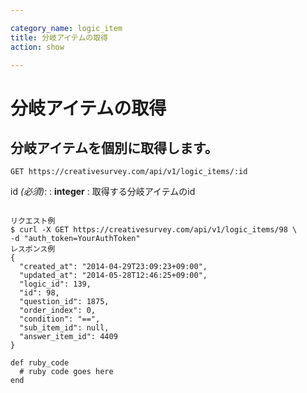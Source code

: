 ```yaml
---

category_name: logic_item
title: 分岐アイテムの取得
action: show

---
```


# 分岐アイテムの取得

## 分岐アイテムを個別に取得します。

`GET https://creativesurvey.com/api/v1/logic_items/:id`

id _(必須)_:
: __integer__
: 取得する分岐アイテムのid

~~~

リクエスト例
$ curl -X GET https://creativesurvey.com/api/v1/logic_items/98 \
-d "auth_token=YourAuthToken"
レスポンス例
{
  "created_at": "2014-04-29T23:09:23+09:00",
  "updated_at": "2014-05-28T12:46:25+09:00",
  "logic_id": 139,
  "id": 98,
  "question_id": 1875,
  "order_index": 0,
  "condition": "==",
  "sub_item_id": null,
  "answer_item_id": 4409
}

~~~

~~~
def ruby_code
  # ruby code goes here
end
~~~

